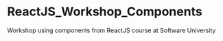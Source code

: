 # ReactJS_Workshop_Components

Workshop using components from ReactJS course at Software University
